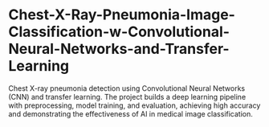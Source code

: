 # Chest-X-Ray-Pneumonia-Image-Classification-w-Convolutional-Neural-Networks-and-Transfer-Learning
Chest X-ray pneumonia detection using Convolutional Neural Networks (CNN) and transfer learning. The project builds a deep learning pipeline with preprocessing, model training, and evaluation, achieving high accuracy and demonstrating the effectiveness of AI in medical image classification.
